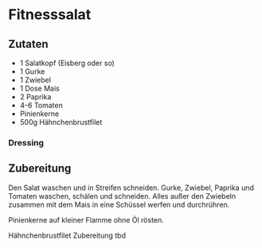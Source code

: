 # Fitnesssalat

## Zutaten

* 1 Salatkopf (Eisberg oder so)
* 1 Gurke
* 1 Zwiebel
* 1 Dose Mais
* 2 Paprika
* 4-6 Tomaten
* Pinienkerne
* 500g Hähnchenbrustfilet

### Dressing



## Zubereitung

Den Salat waschen und in Streifen schneiden. Gurke, Zwiebel, Paprika und Tomaten waschen, schälen und schneiden. Alles außer den Zwiebeln zusammen mit dem Mais in eine Schüssel werfen und durchrühren.

Pinienkerne auf kleiner Flamme ohne Öl rösten.

Hähnchenbrustfilet Zubereitung tbd